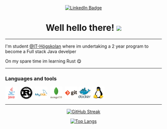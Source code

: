 <div align="center" id="badges">
  <a href="https://www.linkedin.com/in/safstromo">
    <img src="https://img.shields.io/badge/LinkedIn-blue?style=for-the-badge&logo=linkedin&logoColor=white" alt="LinkedIn Badge"/>
  </a>
</div>

<div align="center">
<h1>
  Well hello there!
  <img src="https://media.giphy.com/media/hvRJCLFzcasrR4ia7z/giphy.gif" width="30px"/>
</h1>
</div>

---

I'm student <a href=https://www.iths.se/>@IT-Högskolan</a> where im undertaking a 2 year program to become a Full stack Java develper

On my spare time im learning Rust :yum:




---


### Languages and tools

<div>
  <img src="https://github.com/devicons/devicon/blob/master/icons/java/java-original-wordmark.svg" title="Java" alt="Java" width="40" height="40"/>&nbsp;
  <img src="https://github.com/devicons/devicon/blob/master/icons/rust/rust-plain.svg" title="Rust" alt="Rust" width="40" height="40"/>&nbsp;
  <img src="https://github.com/devicons/devicon/blob/master/icons/mysql/mysql-original-wordmark.svg" title="MySQL"  alt="MySQL" width="40" height="40"/>&nbsp;
   <img src="https://github.com/devicons/devicon/blob/master/icons/mongodb/mongodb-original-wordmark.svg" title="MongoDB"  alt="MongoDB" width="40" height="40"/>&nbsp;
  <img src="https://github.com/devicons/devicon/blob/master/icons/git/git-original-wordmark.svg" title="Git" **alt="Git" width="40" height="40"/>
   <img src="https://github.com/devicons/devicon/blob/master/icons/docker/docker-original-wordmark.svg" title="Docker" **alt="Docker" width="40" height="40"/>
   <img src="https://github.com/devicons/devicon/blob/master/icons/linux/linux-original.svg" title="Linux" **alt="Linux" width="40" height="40"/>
</div>

---

<div align="center">
  
[![GitHub Streak](http://github-readme-streak-stats.herokuapp.com?user=safstromo&theme=dark&hide_border=true&mode=weekly)](https://git.io/streak-stats)

[![Top Langs](https://github-readme-stats.vercel.app/api/top-langs/?username=safstromo&layout=compact&theme=vision-friendly-dark)](https://github.com/anuraghazra/github-readme-stats)
</div>




<div align="center">
<img src="https://komarev.com/ghpvc/?username=safstromo&style=flat-square&color=blue" alt=""/>
</div>


